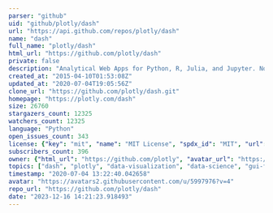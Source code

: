 ```yaml
---
parser: "github"
uid: "github/plotly/dash"
url: "https://api.github.com/repos/plotly/dash"
name: "dash"
full_name: "plotly/dash"
html_url: "https://github.com/plotly/dash"
private: false
description: "Analytical Web Apps for Python, R, Julia, and Jupyter. No JavaScript Required."
created_at: "2015-04-10T01:53:08Z"
updated_at: "2020-07-04T19:05:56Z"
clone_url: "https://github.com/plotly/dash.git"
homepage: "https://plotly.com/dash"
size: 26760
stargazers_count: 12325
watchers_count: 12325
language: "Python"
open_issues_count: 343
license: {"key": "mit", "name": "MIT License", "spdx_id": "MIT", "url": "https://api.github.com/licenses/mit", "node_id": "MDc6TGljZW5zZTEz"}
subscribers_count: 396
owner: {"html_url": "https://github.com/plotly", "avatar_url": "https://avatars2.githubusercontent.com/u/5997976?v=4", "login": "plotly", "type": "Organization"}
topics: ["dash", "plotly", "data-visualization", "data-science", "gui-framework", "flask", "react", "python", "finance", "bioinformatics", "technical-computing", "charting", "plotly-dash", "web-app", "productivity", "no-javascript", "modeling", "r", "rstats", "jupyter"]
timestamp: "2020-07-04 13:22:40.042658"
avatar: "https://avatars2.githubusercontent.com/u/5997976?v=4"
repo_url: "https://github.com/plotly/dash"
date: "2023-12-16 14:21:23.918493"
---
```

